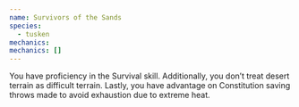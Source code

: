 ```yaml
---
name: Survivors of the Sands
species:
  - tusken
mechanics:
mechanics: []
---
```

You have proficiency in the Survival skill. Additionally, you don’t treat desert terrain as difficult terrain. Lastly, you have advantage on Constitution saving throws made to avoid exhaustion due to extreme heat.
